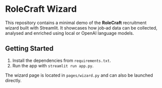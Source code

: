 # RoleCraft Wizard

This repository contains a minimal demo of the **RoleCraft** recruitment wizard built with Streamlit.
It showcases how job‑ad data can be collected, analysed and enriched using local or OpenAI language models.

## Getting Started

1. Install the dependencies from `requirements.txt`.
2. Run the app with `streamlit run app.py`.

The wizard page is located in `pages/wizard.py` and can also be launched directly.

